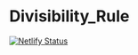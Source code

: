 # Divisibility_Rule
[![Netlify Status](https://api.netlify.com/api/v1/badges/2e7fa804-ea5c-4561-801f-5251e33ae91a/deploy-status)](https://app.netlify.com/sites/rajarajan/deploys)
